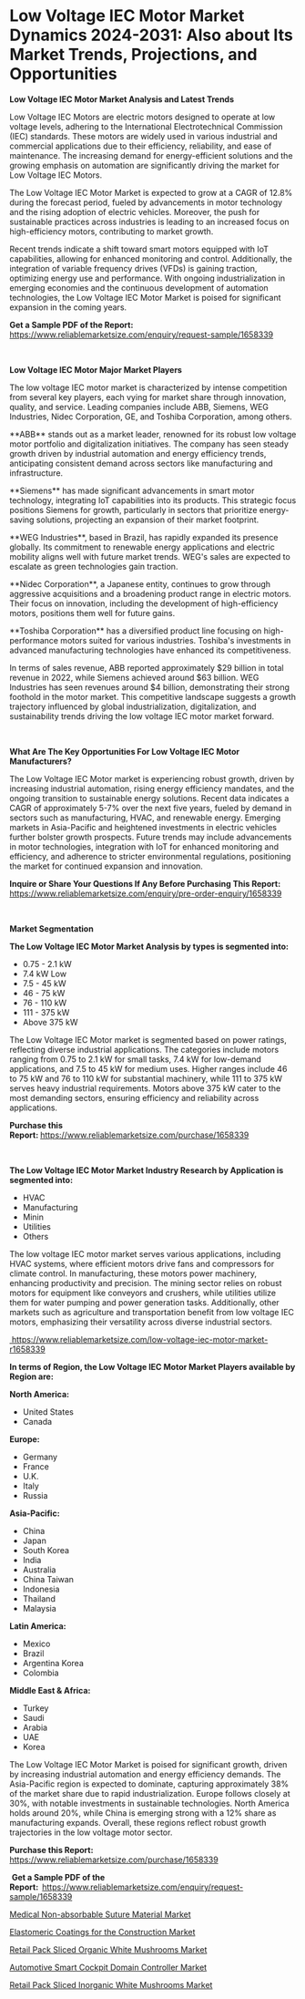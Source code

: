 <p><h1>Low Voltage IEC Motor Market Dynamics 2024-2031: Also about Its Market Trends, Projections, and Opportunities</h1></p><p><strong>Low Voltage IEC Motor Market Analysis and Latest Trends</strong></p>
<p><p>Low Voltage IEC Motors are electric motors designed to operate at low voltage levels, adhering to the International Electrotechnical Commission (IEC) standards. These motors are widely used in various industrial and commercial applications due to their efficiency, reliability, and ease of maintenance. The increasing demand for energy-efficient solutions and the growing emphasis on automation are significantly driving the market for Low Voltage IEC Motors.</p><p>The Low Voltage IEC Motor Market is expected to grow at a CAGR of 12.8% during the forecast period, fueled by advancements in motor technology and the rising adoption of electric vehicles. Moreover, the push for sustainable practices across industries is leading to an increased focus on high-efficiency motors, contributing to market growth. </p><p>Recent trends indicate a shift toward smart motors equipped with IoT capabilities, allowing for enhanced monitoring and control. Additionally, the integration of variable frequency drives (VFDs) is gaining traction, optimizing energy use and performance. With ongoing industrialization in emerging economies and the continuous development of automation technologies, the Low Voltage IEC Motor Market is poised for significant expansion in the coming years.</p></p>
<p><strong>Get a Sample PDF of the Report:&nbsp;</strong> <a href="https://www.reliablemarketsize.com/enquiry/request-sample/1658339?utm_campaign=1872&utm_medium=2&utm_source=Github&utm_content=ia&utm_term=09122024&utm_id=low-voltage-iec-motor">https://www.reliablemarketsize.com/enquiry/request-sample/1658339</a></p>
<p>&nbsp;</p>
<p><strong>Low Voltage IEC Motor Major Market Players</strong></p>
<p><p>The low voltage IEC motor market is characterized by intense competition from several key players, each vying for market share through innovation, quality, and service. Leading companies include ABB, Siemens, WEG Industries, Nidec Corporation, GE, and Toshiba Corporation, among others.</p><p>**ABB** stands out as a market leader, renowned for its robust low voltage motor portfolio and digitalization initiatives. The company has seen steady growth driven by industrial automation and energy efficiency trends, anticipating consistent demand across sectors like manufacturing and infrastructure.</p><p>**Siemens** has made significant advancements in smart motor technology, integrating IoT capabilities into its products. This strategic focus positions Siemens for growth, particularly in sectors that prioritize energy-saving solutions, projecting an expansion of their market footprint.</p><p>**WEG Industries**, based in Brazil, has rapidly expanded its presence globally. Its commitment to renewable energy applications and electric mobility aligns well with future market trends. WEG's sales are expected to escalate as green technologies gain traction.</p><p>**Nidec Corporation**, a Japanese entity, continues to grow through aggressive acquisitions and a broadening product range in electric motors. Their focus on innovation, including the development of high-efficiency motors, positions them well for future gains.</p><p>**Toshiba Corporation** has a diversified product line focusing on high-performance motors suited for various industries. Toshiba's investments in advanced manufacturing technologies have enhanced its competitiveness.</p><p>In terms of sales revenue, ABB reported approximately $29 billion in total revenue in 2022, while Siemens achieved around $63 billion. WEG Industries has seen revenues around $4 billion, demonstrating their strong foothold in the motor market. This competitive landscape suggests a growth trajectory influenced by global industrialization, digitalization, and sustainability trends driving the low voltage IEC motor market forward.</p></p>
<p>&nbsp;</p>
<p><strong>What Are The Key Opportunities For Low Voltage IEC Motor Manufacturers?</strong></p>
<p><p>The Low Voltage IEC Motor market is experiencing robust growth, driven by increasing industrial automation, rising energy efficiency mandates, and the ongoing transition to sustainable energy solutions. Recent data indicates a CAGR of approximately 5-7% over the next five years, fueled by demand in sectors such as manufacturing, HVAC, and renewable energy. Emerging markets in Asia-Pacific and heightened investments in electric vehicles further bolster growth prospects. Future trends may include advancements in motor technologies, integration with IoT for enhanced monitoring and efficiency, and adherence to stricter environmental regulations, positioning the market for continued expansion and innovation.</p></p>
<p><strong>Inquire or Share Your Questions If Any Before Purchasing This Report:</strong> <a href="https://www.reliablemarketsize.com/enquiry/pre-order-enquiry/1658339?utm_campaign=1872&utm_medium=2&utm_source=Github&utm_content=ia&utm_term=09122024&utm_id=low-voltage-iec-motor">https://www.reliablemarketsize.com/enquiry/pre-order-enquiry/1658339</a></p>
<p>&nbsp;</p>
<p><strong>Market Segmentation</strong></p>
<p><strong>The Low Voltage IEC Motor Market Analysis by types is segmented into:</strong></p>
<p><ul><li>0.75 - 2.1 kW</li><li>7.4 kW Low</li><li>7.5 - 45 kW</li><li>46 - 75 kW</li><li>76 - 110 kW</li><li>111 - 375 kW</li><li>Above 375 kW</li></ul></p>
<p><p>The Low Voltage IEC Motor market is segmented based on power ratings, reflecting diverse industrial applications. The categories include motors ranging from 0.75 to 2.1 kW for small tasks, 7.4 kW for low-demand applications, and 7.5 to 45 kW for medium uses. Higher ranges include 46 to 75 kW and 76 to 110 kW for substantial machinery, while 111 to 375 kW serves heavy industrial requirements. Motors above 375 kW cater to the most demanding sectors, ensuring efficiency and reliability across applications.</p></p>
<p><strong>Purchase this Report:&nbsp;</strong><a href="https://www.reliablemarketsize.com/purchase/1658339?utm_campaign=1872&utm_medium=2&utm_source=Github&utm_content=ia&utm_term=09122024&utm_id=low-voltage-iec-motor">https://www.reliablemarketsize.com/purchase/1658339</a></p>
<p>&nbsp;</p>
<p><strong>The Low Voltage IEC Motor Market Industry Research by Application is segmented into:</strong></p>
<p><ul><li>HVAC</li><li>Manufacturing</li><li>Minin</li><li>Utilities</li><li>Others</li></ul></p>
<p><p>The low voltage IEC motor market serves various applications, including HVAC systems, where efficient motors drive fans and compressors for climate control. In manufacturing, these motors power machinery, enhancing productivity and precision. The mining sector relies on robust motors for equipment like conveyors and crushers, while utilities utilize them for water pumping and power generation tasks. Additionally, other markets such as agriculture and transportation benefit from low voltage IEC motors, emphasizing their versatility across diverse industrial sectors.</p></p>
<p><a href="https://www.reliablemarketsize.com/low-voltage-iec-motor-market-r1658339?utm_campaign=1872&utm_medium=2&utm_source=Github&utm_content=ia&utm_term=09122024&utm_id=low-voltage-iec-motor">&nbsp;https://www.reliablemarketsize.com/low-voltage-iec-motor-market-r1658339</a></p>
<p><strong>In terms of Region, the Low Voltage IEC Motor Market Players available by Region are:</strong></p>
<p>
    <p> <strong> North America: </strong>
        <ul>
            <li>United States</li>
            <li>Canada</li>
        </ul>
        </p> 
    <p> <strong> Europe: </strong>
        <ul>
            <li>Germany</li>
            <li>France</li>
            <li>U.K.</li>
            <li>Italy</li>
            <li>Russia</li>
        </ul>
        </p> 
    <p> <strong> Asia-Pacific: </strong>
        <ul>
            <li>China</li>
            <li>Japan</li>
            <li>South Korea</li>
            <li>India</li>
            <li>Australia</li>
            <li>China Taiwan</li>
            <li>Indonesia</li>
            <li>Thailand</li>
            <li>Malaysia</li>
        </ul>
        </p> 
    <p> <strong> Latin America: </strong>
        <ul>
            <li>Mexico</li>
            <li>Brazil</li>
            <li>Argentina Korea</li>
            <li>Colombia</li>
        </ul>
        </p> 
    <p> <strong> Middle East & Africa: </strong>
        <ul>
            <li>Turkey</li>
            <li>Saudi</li>
            <li>Arabia</li>
            <li>UAE</li>
            <li>Korea</li>
        </ul>
    </p>
    </p>
<p><p>The Low Voltage IEC Motor Market is poised for significant growth, driven by increasing industrial automation and energy efficiency demands. The Asia-Pacific region is expected to dominate, capturing approximately 38% of the market share due to rapid industrialization. Europe follows closely at 30%, with notable investments in sustainable technologies. North America holds around 20%, while China is emerging strong with a 12% share as manufacturing expands. Overall, these regions reflect robust growth trajectories in the low voltage motor sector.</p></p>
<p><strong>Purchase this Report: </strong><a href="https://www.reliablemarketsize.com/purchase/1658339?utm_campaign=1872&utm_medium=2&utm_source=Github&utm_content=ia&utm_term=09122024&utm_id=low-voltage-iec-motor">https://www.reliablemarketsize.com/purchase/1658339</a></p>
<p>&nbsp;<strong>Get a Sample PDF of the Report:&nbsp;&nbsp;</strong><a href="https://www.reliablemarketsize.com/enquiry/request-sample/1658339?utm_campaign=1872&utm_medium=2&utm_source=Github&utm_content=ia&utm_term=09122024&utm_id=low-voltage-iec-motor">https://www.reliablemarketsize.com/enquiry/request-sample/1658339</a></p>
<p><strong></strong></p>
<p><p><a href="https://www.linkedin.com/pulse/medical-non-absorbable-suture-material-market-analysis-duwmc?utm_campaign=1872&utm_medium=2&utm_source=Github&utm_content=ia&utm_term=09122024&utm_id=low-voltage-iec-motor">Medical Non-absorbable Suture Material Market</a></p><p><a href="https://www.linkedin.com/pulse/elastomeric-coatings-construction-market-size-demand-supply-situation-cvppf?utm_campaign=1872&utm_medium=2&utm_source=Github&utm_content=ia&utm_term=09122024&utm_id=low-voltage-iec-motor">Elastomeric Coatings for the Construction Market</a></p><p><a href="https://www.linkedin.com/pulse/detailed-insights-competitive-landscape-retail-pack-sliced-ib8mf?utm_campaign=1872&utm_medium=2&utm_source=Github&utm_content=ia&utm_term=09122024&utm_id=low-voltage-iec-motor">Retail Pack Sliced Organic White Mushrooms Market</a></p><p><a href="https://www.linkedin.com/pulse/market-demand-revenue-growth-automotive-smart-cockpit-j9k2e?utm_campaign=1872&utm_medium=2&utm_source=Github&utm_content=ia&utm_term=09122024&utm_id=low-voltage-iec-motor">Automotive Smart Cockpit Domain Controller Market</a></p><p><a href="https://www.linkedin.com/pulse/the-sympatico-insight-9odme?utm_campaign=1872&utm_medium=2&utm_source=Github&utm_content=ia&utm_term=09122024&utm_id=low-voltage-iec-motor">Retail Pack Sliced Inorganic White Mushrooms Market</a></p></p>